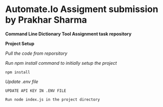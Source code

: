 # Automate.Io Assigment submission by Prakhar Sharma
**Command Line Dictionary Tool Assignment task repository**

**Project Setup**

*Pull the code from reporsitory*

*Run npm install command to initially setup the project*
```
npm install
```

*Update .env file*
```
UPDATE API KEY IN .ENV FILE
```

```
Run node index.js in the project directory 
```
